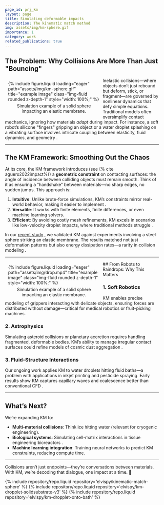 ```yaml
---
page_id: prj_km
layout: page
title: Simulating deformable impacts
description: The kinematic match method
img: assets/img/km-sphere.gif
importance: 1
category: work
related_publications: true
---
```


## The Problem: Why Collisions Are More Than Just "Bouncing"

<figure style="float: left; margin: 10px; max-width: 300px;">
    {% include figure.liquid loading="eager" path="assets/img/km-sphere.gif" title="example image" class="img-fluid rounded z-depth-1" style="width: 100%;" %}
    <figcaption style="text-align: center; margin-top: 5px;">
        Simulation example of a solid sphere impacting an elastic membrane.
    </figcaption>
</figure>

Inelastic collisions—where objects don’t just rebound but deform, stick, or fragment—are governed by nonlinear dynamics that defy simple equations. Traditional models often oversimplify contact mechanics, ignoring how materials _adapt_ during impact. For instance, a soft robot’s silicone "fingers" gripping an object or a water droplet splashing on a vibrating surface involves intricate coupling between elasticity, fluid dynamics, and geometry .

---

## The KM Framework: Smoothing Out the Chaos

At its core, the KM framework introduces (see {% cite aguero2022impact%}) a **geometric constraint** on contacting surfaces: the angle of incidence between colliding objects must remain smooth. Think of it as ensuring a "handshake" between materials—no sharp edges, no sudden jumps. This approach is:

1. **Intuitive**: Unlike brute-force simulations, KM’s constraints mirror real-world behavior, making it easier to implement .
2. **Versatile**: It works with finite elements, finite differences, or even machine learning solvers.
3. **Efficient**: By avoiding costly mesh refinements, KM excels in scenarios like low-velocity droplet impacts, where traditional methods struggle .

In our [recent study](https://royalsocietypublishing.org/doi/10.1098/rspa.2022.0340) , we validated KM against experiments involving a steel sphere striking an elastic membrane. The results matched not just deformation patterns but also energy dissipation rates—a rarity in collision modeling .

---


<figure style="float: left; margin: 10px; max-width: 300px;">
    {% include figure.liquid loading="eager" path="assets/img/drop.mp4" title="example image" class="img-fluid rounded z-depth-1" style="width: 100%;" %}
    <figcaption style="text-align: center; margin-top: 5px;">
        Simulation example of a solid sphere impacting an elastic membrane.
    </figcaption>
</figure>
## From Robots to Raindrops: Why This Matters

### 1. **Soft Robotics**

KM enables precise modeling of grippers interacting with delicate objects, ensuring forces are distributed without damage—critical for medical robotics or fruit-picking machines.

### 2. **Astrophysics**

Simulating asteroid collisions or planetary accretion requires handling fragmented, deformable bodies. KM’s ability to manage irregular contact surfaces could refine models of cosmic dust aggregation .

### 3. **Fluid-Structure Interactions**

Our ongoing work applies KM to water droplets hitting fluid baths—a problem with applications in inkjet printing and pesticide spraying. Early results show KM captures capillary waves and coalescence better than conventional CFD .

---

## What’s Next?

We’re expanding KM to:

- **Multi-material collisions**: Think ice hitting water (relevant for cryogenic engineering).
- **Biological systems**: Simulating cell-matrix interactions in tissue engineering bioreactors .
- **Machine learning integration**: Training neural networks to predict KM constraints, reducing compute time.

---

Collisions aren’t just endpoints—they’re conversations between materials. With KM, we’re decoding that dialogue, one impact at a time. 🚀

<div class="repositories d-flex flex-wrap flex-md-row flex-column justify-content-between align-items-center">
    {% include repository/repo.liquid repository='elvispy/kinematic-match-sphere' %}  
    {% include repository/repo.liquid repository='elvispy/km-dropplet-solidsubstrate-v3' %}  
    {% include repository/repo.liquid repository='elvispy/km-dropplet-onto-bath' %}  
</div>
